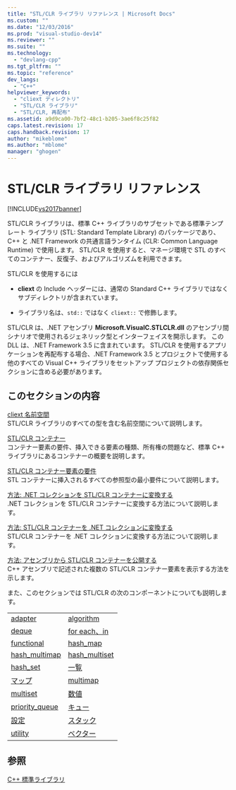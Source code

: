 ```yaml
---
title: "STL/CLR ライブラリ リファレンス | Microsoft Docs"
ms.custom: ""
ms.date: "12/03/2016"
ms.prod: "visual-studio-dev14"
ms.reviewer: ""
ms.suite: ""
ms.technology: 
  - "devlang-cpp"
ms.tgt_pltfrm: ""
ms.topic: "reference"
dev_langs: 
  - "C++"
helpviewer_keywords: 
  - "cliext ディレクトリ"
  - "STL/CLR ライブラリ"
  - "STL/CLR, 再配布"
ms.assetid: a9d9ca00-7bf2-48c1-b205-3ae6f8c25f82
caps.latest.revision: 17
caps.handback.revision: 17
author: "mikeblome"
ms.author: "mblome"
manager: "ghogen"
---
```

# STL/CLR ライブラリ リファレンス
[!INCLUDE[vs2017banner](../assembler/inline/includes/vs2017banner.md)]

STL\/CLR ライブラリは、標準 C\+\+ ライブラリのサブセットである標準テンプレート ライブラリ \(STL: Standard Template Library\) のパッケージであり、C\+\+ と .NET Framework の共通言語ランタイム \(CLR: Common Language Runtime\) で使用します。  STL\/CLR を使用すると、マネージ環境で STL のすべてのコンテナー、反復子、およびアルゴリズムを利用できます。  
  
 STL\/CLR を使用するには  
  
-   **cliext** の Include ヘッダーには、通常の Standard C\+\+ ライブラリではなくサブディレクトリが含まれています。  
  
-   ライブラリ名は、`std::` ではなく `cliext::` で修飾します。  
  
 STL\/CLR は、.NET アセンブリ **Microsoft.VisualC.STLCLR.dll** のアセンブリ間シナリオで使用されるジェネリック型とインターフェイスを開示します。  この DLL は、.NET Framework 3.5 に含まれています。  STL\/CLR を使用するアプリケーションを再配布する場合、.NET Framework 3.5 とプロジェクトで使用する他のすべての Visual C\+\+ ライブラリをセットアップ プロジェクトの依存関係セクションに含める必要があります。  
  
## このセクションの内容  
 [cliext 名前空間](../Topic/cliext%20Namespace.md)  
 STL\/CLR ライブラリのすべての型を含む名前空間について説明します。  
  
 [STL\/CLR コンテナー](../dotnet/stl-clr-containers.md)  
 コンテナー要素の要件、挿入できる要素の種類、所有権の問題など、標準 C\+\+ ライブラリにあるコンテナーの概要を説明します。  
  
 [STL\/CLR コンテナー要素の要件](../Topic/Requirements%20for%20STL-CLR%20Container%20Elements.md)  
 STL コンテナーに挿入されるすべての参照型の最小要件について説明します。  
  
 [方法: .NET コレクションを STL\/CLR コンテナーに変換する](../dotnet/how-to-convert-from-a-dotnet-collection-to-a-stl-clr-container.md)  
 .NET コレクションを STL\/CLR コンテナーに変換する方法について説明します。  
  
 [方法: STL\/CLR コンテナーを .NET コレクションに変換する](../dotnet/how-to-convert-from-a-stl-clr-container-to-a-dotnet-collection.md)  
 STL\/CLR コンテナーを .NET コレクションに変換する方法について説明します。  
  
 [方法: アセンブリから STL\/CLR コンテナーを公開する](../dotnet/how-to-expose-an-stl-clr-container-from-an-assembly.md)  
 C\+\+ アセンブリで記述された複数の STL\/CLR コンテナー要素を表示する方法を示します。  
  
 また、このセクションでは STL\/CLR の次のコンポーネントについても説明します。  
  
|||  
|-|-|  
|[adapter](../dotnet/adapter-stl-clr.md)|[algorithm](../Topic/algorithm%20\(STL-CLR\).md)|  
|[deque](../dotnet/deque-stl-clr.md)|[for each、in](../dotnet/for-each-in.md)|  
|[functional](../dotnet/functional-stl-clr.md)|[hash\_map](../dotnet/hash-map-stl-clr.md)|  
|[hash\_multimap](../dotnet/hash-multimap-stl-clr.md)|[hash\_multiset](../dotnet/hash-multiset-stl-clr.md)|  
|[hash\_set](../dotnet/hash-set-stl-clr.md)|[一覧](../dotnet/list-stl-clr.md)|  
|[マップ](../dotnet/map-stl-clr.md)|[multimap](../dotnet/multimap-stl-clr.md)|  
|[multiset](../dotnet/multiset-stl-clr.md)|[数値](../dotnet/numeric-stl-clr.md)|  
|[priority\_queue](../Topic/priority_queue%20\(STL-CLR\).md)|[キュー](../Topic/queue%20\(STL-CLR\).md)|  
|[設定](../dotnet/set-stl-clr.md)|[スタック](../dotnet/stack-stl-clr.md)|  
|[utility](../dotnet/utility-stl-clr.md)|[ベクター](../dotnet/vector-stl-clr.md)|  
  
## 参照  
 [C\+\+ 標準ライブラリ](../standard-library/cpp-standard-library-reference.md)